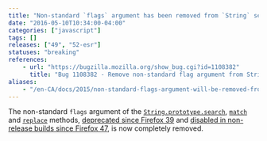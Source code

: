 ```yaml
---
title: "Non-standard `flags` argument has been removed from `String` search methods"
date: "2016-05-10T10:34:00-04:00"
categories: ["javascript"]
tags: []
releases: ["49", "52-esr"]
statuses: "breaking"
references:
    - url: "https://bugzilla.mozilla.org/show_bug.cgi?id=1108382"
      title: "Bug 1108382 - Remove non-standard flag argument from String.prototype.{search,match,replace}"
aliases:
    - "/en-CA/docs/2015/non-standard-flags-argument-will-be-removed-from-string-search-methods/"
---
```

The non-standard `flags` argument of the [`String.prototype.search`](https://developer.mozilla.org/docs/Web/JavaScript/Reference/Global_Objects/String/search), [`match`](https://developer.mozilla.org/docs/Web/JavaScript/Reference/Global_Objects/String/match) and [`replace`](https://developer.mozilla.org/docs/Web/JavaScript/Reference/Global_Objects/String/replace) methods, [deprecated since Firefox 39](https://www.fxsitecompat.dev/en-CA/docs/2015/non-standard-flags-argument-of-string-methods-has-been-deprecated/) and [disabled in non-release builds since Firefox 47](https://www.fxsitecompat.dev/en-CA/docs/2016/non-standard-flags-argument-of-string-methods-has-been-disabled-in-non-release-builds/), is now completely removed.
